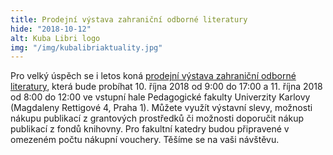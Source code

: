 ```yaml
---
title: Prodejní výstava zahraniční odborné literatury
hide: "2018-10-12"
alt: Kuba Libri logo
img: "/img/kubalibriaktuality.jpg"
---
```



Pro velký úspěch se i letos koná 
[prodejní výstava zahraniční odborné literatury](/img/kubalibri.pdf), 
která bude probíhat 10. října 2018 od 9:00 do 17:00 a 11. října
2018 od 8:00 do 12:00 ve vstupní hale Pedagogické fakulty Univerzity Karlovy
(Magdaleny Rettigové 4, Praha 1). Můžete využít výstavní slevy, možnosti nákupu
publikací z grantových prostředků či možnosti doporučit nákup publikací z fondů
knihovny. Pro fakultní katedry budou připravené v omezeném počtu nákupní
vouchery. Těšíme se na vaši návštěvu.

